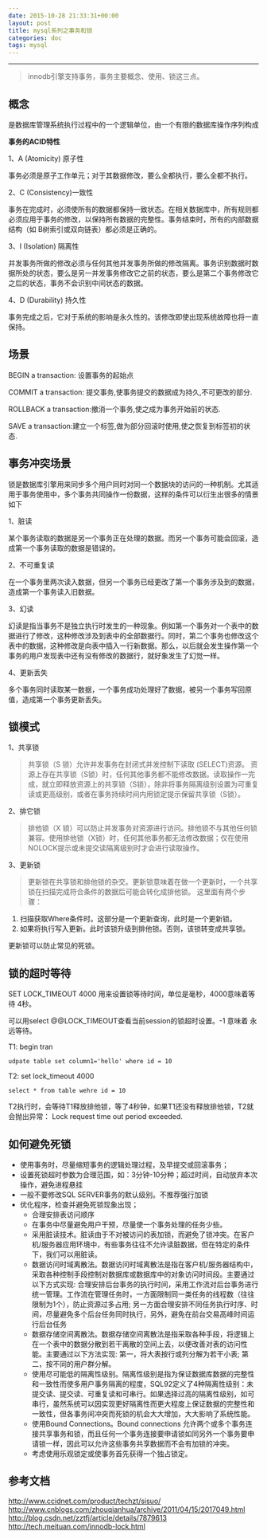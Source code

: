 ```yaml
---
date: 2015-10-28 21:33:31+00:00
layout: post
title: mysql系列之事务和锁
categories: doc
tags: mysql
---
```





----------

> innodb引擎支持事务，事务主要概念、使用、锁这三点。


## 概念

是数据库管理系统执行过程中的一个逻辑单位，由一个有限的数据库操作序列构成

**事务的ACID特性**

1、A (Atomicity)  原子性

事务必须是原子工作单元；对于其数据修改，要么全都执行，要么全都不执行。

2、C (Consistency)一致性

事务在完成时，必须使所有的数据都保持一致状态。在相关数据库中，所有规则都必须应用于事务的修改，以保持所有数据的完整性。事务结束时，所有的内部数据结构（如 B树索引或双向链表）都必须是正确的。

3、I (Isolation)   隔离性 

并发事务所做的修改必须与任何其他并发事务所做的修改隔离。事务识别数据时数据所处的状态，要么是另一并发事务修改它之前的状态，要么是第二个事务修改它之后的状态，事务不会识别中间状态的数据。

4、D (Durability)  持久性

事务完成之后，它对于系统的影响是永久性的。该修改即使出现系统故障也将一直保持。

## 场景

BEGIN a transaction: 设置事务的起始点

COMMIT a transaction: 提交事务,使事务提交的数据成为持久,不可更改的部分.

ROLLBACK a transaction:撤消一个事务,使之成为事务开始前的状态.

SAVE a transaction:建立一个标签,做为部分回滚时使用,使之恢复到标签初的状态.


## 事务冲突场景

锁是数据库引擎用来同步多个用户同时对同一个数据块的访问的一种机制。尤其适用于事务使用中，多个事务共同操作一份数据，这样的条件可以衍生出很多的情景如下

1、脏读

某个事务读取的数据是另一个事务正在处理的数据。而另一个事务可能会回滚，造成第一个事务读取的数据是错误的。

2、不可重复读

在一个事务里两次读入数据，但另一个事务已经更改了第一个事务涉及到的数据，造成第一个事务读入旧数据。

3、幻读

幻读是指当事务不是独立执行时发生的一种现象。例如第一个事务对一个表中的数据进行了修改，这种修改涉及到表中的全部数据行。同时，第二个事务也修改这个表中的数据，这种修改是向表中插入一行新数据。那么，以后就会发生操作第一个事务的用户发现表中还有没有修改的数据行，就好象发生了幻觉一样。

4、更新丢失

多个事务同时读取某一数据，一个事务成功处理好了数据，被另一个事务写回原值，造成第一个事务更新丢失。

## 锁模式

1、共享锁

> 共享锁（S 锁）允许并发事务在封闭式并发控制下读取 (SELECT)资源。
> 资源上存在共享锁（S锁）时，任何其他事务都不能修改数据。读取操作一完成，就立即释放资源上的共享锁（S锁），除非将事务隔离级别设置为可重复读或更高级别，或者在事务持续时间内用锁定提示保留共享锁（S锁）。

2、排它锁

> 排他锁（X 锁）可以防止并发事务对资源进行访问。排他锁不与其他任何锁兼容。使用排他锁（X锁）时，任何其他事务都无法修改数据；仅在使用
> NOLOCK提示或未提交读隔离级别时才会进行读取操作。

3、更新锁

> 更新锁在共享锁和排他锁的杂交。更新锁意味着在做一个更新时，一个共享锁在扫描完成符合条件的数据后可能会转化成排他锁。
这里面有两个步骤：

1. 扫描获取Where条件时。这部分是一个更新查询，此时是一个更新锁。
2. 如果将执行写入更新。此时该锁升级到排他锁。否则，该锁转变成共享锁。

更新锁可以防止常见的死锁。


## 锁的超时等待

SET LOCK_TIMEOUT 4000 用来设置锁等待时间，单位是毫秒，4000意味着等待
4秒。

可以用select @@LOCK_TIMEOUT查看当前session的锁超时设置。-1 意味着
永远等待。

T1: begin tran

    udpate table set column1='hello' where id = 10

T2: set lock_timeout 4000

    select * from table wehre id = 10

T2执行时，会等待T1释放排他锁，等了4秒钟，如果T1还没有释放排他锁，T2就会抛出异常： Lock request time out period exceeded.

## 如何避免死锁

- 使用事务时，尽量缩短事务的逻辑处理过程，及早提交或回滚事务；
- 设置死锁超时参数为合理范围，如：3分钟-10分种；超过时间，自动放弃本次操作，避免进程悬挂
- 一般不要修改SQL SERVER事务的默认级别。不推荐强行加锁
- 优化程序，检查并避免死锁现象出现；
	- 合理安排表访问顺序
	- 在事务中尽量避免用户干预，尽量使一个事务处理的任务少些。
	- 采用脏读技术。脏读由于不对被访问的表加锁，而避免了锁冲突。在客户机/服务器应用环境中，有些事务往往不允许读脏数据，但在特定的条件下，我们可以用脏读。
	- 数据访问时域离散法。数据访问时域离散法是指在客户机/服务器结构中，采取各种控制手段控制对数据库或数据库中的对象访问时间段。主要通过以下方式实现: 合理安排后台事务的执行时间，采用工作流对后台事务进行统一管理。工作流在管理任务时，一方面限制同一类任务的线程数（往往限制为1个），防止资源过多占用; 另一方面合理安排不同任务执行时序、时间，尽量避免多个后台任务同时执行，另外，避免在前台交易高峰时间运行后台任务
	- 数据存储空间离散法。数据存储空间离散法是指采取各种手段，将逻辑上在一个表中的数据分散到若干离散的空间上去，以便改善对表的访问性能。主要通过以下方法实现: 第一，将大表按行或列分解为若干小表; 第二，按不同的用户群分解。
	- 使用尽可能低的隔离性级别。隔离性级别是指为保证数据库数据的完整性和一致性而使多用户事务隔离的程度，SQL92定义了4种隔离性级别：未提交读、提交读、可重复读和可串行。如果选择过高的隔离性级别，如可串行，虽然系统可以因实现更好隔离性而更大程度上保证数据的完整性和一致性，但各事务间冲突而死锁的机会大大增加，大大影响了系统性能。
	- 使用Bound Connections。Bound connections 允许两个或多个事务连接共享事务和锁，而且任何一个事务连接要申请锁如同另外一个事务要申请锁一样，因此可以允许这些事务共享数据而不会有加锁的冲突。
	- 考虑使用乐观锁定或使事务首先获得一个独占锁定。 

## 参考文档

http://www.ccidnet.com/product/techzt/sisuo/
http://www.cnblogs.com/zhouqianhua/archive/2011/04/15/2017049.html 
http://blog.csdn.net/zztfj/article/details/7879613
http://tech.meituan.com/innodb-lock.html
